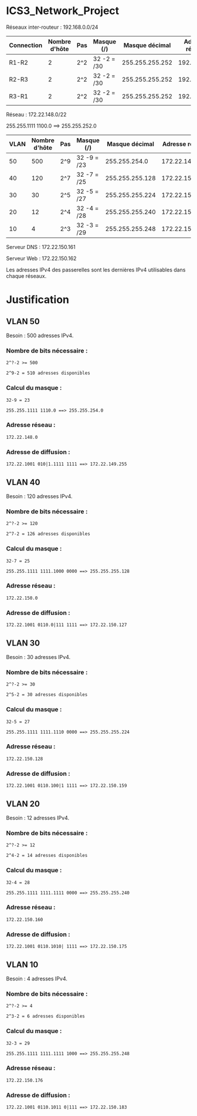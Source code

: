 # ICS3_Network_Project

Réseaux inter-routeur : 192.168.0.0/24

| Connection | Nombre d'hôte | Pas | Masque (/) | Masque décimal | Adresse réseau | Adresse de diffusion |
|------------|---------------|-----|------------|----------------|----------------|----------------------|
| R1-R2      |   2           | 2^2 | 32 -2 = /30| 255.255.255.252| 192.168.0.0    | 192.168.0.3          |
| R2-R3      |   2           | 2^2 | 32 -2 = /30| 255.255.255.252| 192.168.0.4    | 192.168.0.7          |
| R3-R1      |   2           | 2^2 | 32 -2 = /30| 255.255.255.252| 192.168.0.8    | 192.168.0.11         |

Réseau : 172.22.148.0/22

255.255.1111 1100.0 ==> 255.255.252.0

| VLAN | Nombre d'hôte | Pas | Masque (/) | Masque décimal | Adresse réseau | Adresse de diffusion |
|------|---------------|-----|------------|----------------|----------------|----------------------|
| 50   |   500         | 2^9 | 32 -9 = /23| 255.255.254.0  | 172.22.148.0   | 172.22.149.255       |
| 40   |   120         | 2^7 | 32 -7 = /25| 255.255.255.128| 172.22.150.0   | 172.22.150.127       |
| 30   |   30          | 2^5 | 32 -5 = /27| 255.255.255.224| 172.22.150.128 | 172.22.150.159       |
| 20   |   12          | 2^4 | 32 -4 = /28| 255.255.255.240| 172.22.150.160 | 172.22.150.175       |
| 10   |   4           | 2^3 | 32 -3 = /29| 255.255.255.248| 172.22.150.176 | 172.22.150.183       |

Serveur DNS : 172.22.150.161

Serveur Web : 172.22.150.162

Les adresses IPv4 des passerelles sont les dernières IPv4 utilisables dans chaque réseaux.
# Justification
## VLAN 50 

Besoin : 500 adresses IPv4.

### Nombre de bits nécessaire :

`2^?-2 >= 500`

`2^9-2 = 510 adresses disponibles`

### Calcul du masque :
`32-9 = 23`

`255.255.1111 1110.0 ==> 255.255.254.0`

### Adresse réseau :
`172.22.148.0`

### Adresse de diffusion :
`172.22.1001 010|1.1111 1111 ==> 172.22.149.255`

## VLAN 40 

Besoin : 120 adresses IPv4.

### Nombre de bits nécessaire :

`2^?-2 >= 120`

`2^7-2 = 126 adresses disponibles`

### Calcul du masque :
`32-7 = 25`

`255.255.1111 1111.1000 0000 ==> 255.255.255.128`

### Adresse réseau :
`172.22.150.0`

### Adresse de diffusion :
`172.22.1001 0110.0|111 1111 ==> 172.22.150.127`

## VLAN 30 

Besoin : 30 adresses IPv4.

### Nombre de bits nécessaire :

`2^?-2 >= 30`

`2^5-2 = 30 adresses disponibles`

### Calcul du masque :
`32-5 = 27`

`255.255.1111 1111.1110 0000 ==> 255.255.255.224`

### Adresse réseau :
`172.22.150.128`

### Adresse de diffusion :
`172.22.1001 0110.100|1 1111 ==> 172.22.150.159`

## VLAN 20 

Besoin : 12 adresses IPv4.

### Nombre de bits nécessaire :

`2^?-2 >= 12`

`2^4-2 = 14 adresses disponibles`

### Calcul du masque :
`32-4 = 28`

`255.255.1111 1111.1111 0000 ==> 255.255.255.240`

### Adresse réseau :
`172.22.150.160`

### Adresse de diffusion :
`172.22.1001 0110.1010| 1111 ==> 172.22.150.175`

## VLAN 10 

Besoin : 4 adresses IPv4.

### Nombre de bits nécessaire :

`2^?-2 >= 4`

`2^3-2 = 6 adresses disponibles`

### Calcul du masque :
`32-3 = 29`

`255.255.1111 1111.1111 1000 ==> 255.255.255.248`

### Adresse réseau :
`172.22.150.176`

### Adresse de diffusion :
`172.22.1001 0110.1011 0|111 ==> 172.22.150.183`